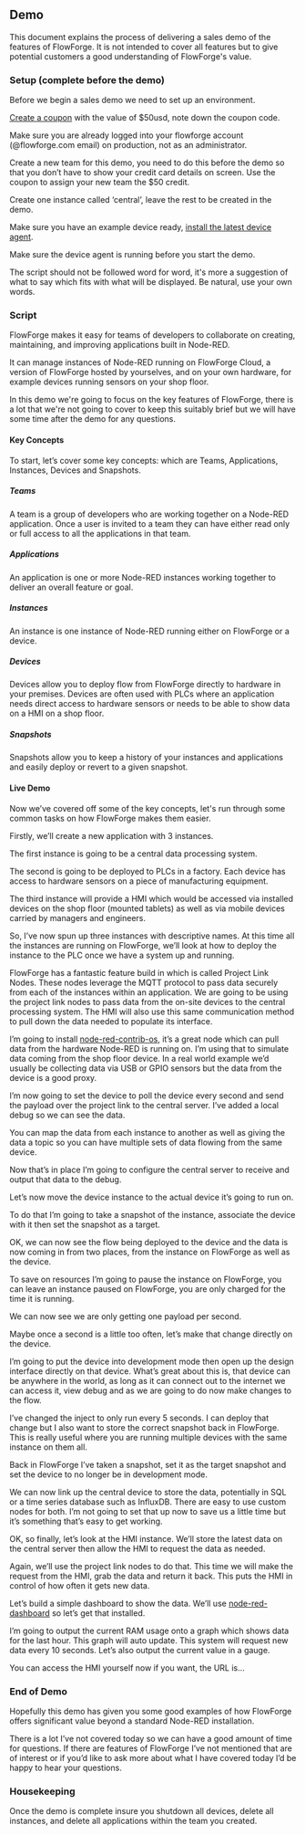 ## Demo

This document explains the process of delivering a sales demo of the features of FlowForge. It is not intended to cover all features but to give potential customers a good understanding of FlowForge's value.

### Setup (complete before the demo)

Before we begin a sales demo we need to set up an environment.

[Create a coupon](https://flowforge.com/handbook/operations/billing/#coupons) with the value of $50usd, note down the coupon code. 

Make sure you are already logged into your flowforge account (@flowforge.com email) on production, not as an administrator.

Create a new team for this demo, you need to do this before the demo so that you don’t have to show your credit card details on screen. Use the coupon to assign your new team the $50 credit.

Create one instance called ‘central’, leave the rest to be created in the demo.

Make sure you have an example device ready, [install the latest device agent](https://flowforge.com/docs/user/devices/).


Make sure the device agent is running before you start the demo.

The script should not be followed word for word, it's more a suggestion of what to say which fits with what will be displayed. Be natural, use your own words.

### Script

FlowForge makes it easy for teams of developers to collaborate on creating, maintaining, and improving applications built in Node-RED.

It can manage instances of Node-RED running on FlowForge Cloud, a version of FlowForge hosted by yourselves, and on your own hardware, for example devices running sensors on your shop floor.

In this demo we're going to focus on the key features of FlowForge, there is a lot that we're not going to cover to keep this suitably brief but we will have some time after the demo for any questions.

#### Key Concepts

To start, let’s cover some key concepts: which are Teams, Applications, Instances, Devices and Snapshots.

##### Teams

A team is a group of developers who are working together on a Node-RED application. Once a user is invited to a team they can have either read only or full access to all the applications in that team.

##### Applications

An application is one or more Node-RED instances working together to deliver an overall feature or goal.

##### Instances

An instance is one instance of Node-RED running either on FlowForge or a device.

##### Devices

Devices allow you to deploy flow from FlowForge directly to hardware in your premises. Devices are often used with PLCs where an application needs direct access to hardware sensors or needs to be able to show data on a HMI on a shop floor.

##### Snapshots

Snapshots allow you to keep a history of your instances and applications and easily deploy or revert to a given snapshot.

#### Live Demo

Now we’ve covered off some of the key concepts, let's run through some common tasks on how FlowForge makes them easier.

Firstly, we’ll create a new application with 3 instances.

The first instance is going to be a central data processing system.

The second is going to be deployed to PLCs in a factory. Each device has access to hardware sensors on a piece of manufacturing equipment.

The third instance will provide a HMI which would be accessed via installed devices on the shop floor (mounted tablets) as well as via mobile devices carried by managers and engineers.

So, I’ve now spun up three instances with descriptive names. At this time all the instances are running on FlowForge, we’ll look at how to deploy the instance to the PLC once we have a system up and running.

FlowForge has a fantastic feature build in which is called Project Link Nodes. These nodes leverage the MQTT protocol to pass data securely from each of the instances within an application. We are going to be using the project link nodes to pass data from the on-site devices to the central processing system. The HMI will also use this same communication method to pull down the data needed to populate its interface.

I’m going to install [node-red-contrib-os](https://flows.nodered.org/node/node-red-contrib-os), it’s a great node which can pull data from the hardware Node-RED is running on. I’m using that to simulate data coming from the shop floor device. In a real world example we’d usually be collecting data via USB or GPIO sensors but the data from the device is a good proxy.

I’m now going to set the device to poll the device every second and send the payload over the project link to the central server. I’ve added a local debug so we can see the data.

You can map the data from each instance to another as well as giving the data a topic so you can have multiple sets of data flowing from the same device.

Now that’s in place I’m going to configure the central server to receive and output that data to the debug. 

Let’s now move the device instance to the actual device it’s going to run on.

To do that I’m going to take a snapshot of the instance, associate the device with it then set the snapshot as a target.

OK, we can now see the flow being deployed to the device and the data is now coming in from two places, from the instance on FlowForge as well as the device. 

To save on resources I’m going to pause the instance on FlowForge, you can leave an instance paused on FlowForge, you are only charged for the time it is running.

We can now see we are only getting one payload per second.

Maybe once a second is a little too often, let’s make that change directly on the device.

I’m going to put the device into development mode then open up the design interface directly on that device. What’s great about this is, that device can be anywhere in the world, as long as it can connect out to the internet we can access it, view debug and as we are going to do now make changes to the flow.

I’ve changed the inject to only run every 5 seconds. I can deploy that change but I also want to store the correct snapshot back in FlowForge. This is really useful where you are running multiple devices with the same instance on them all.

Back in FlowForge I’ve taken a snapshot, set it as the target snapshot and set the device to no longer be in development mode.

We can now link up the central device to store the data, potentially in SQL or a time series database such as InfluxDB. There are easy to use custom nodes for both. I’m not going to set that up now to save us a little time but it’s something that’s easy to get working.

OK, so finally, let’s look at the HMI instance. We’ll store the latest data on the central server then allow the HMI to request the data as needed.

Again, we’ll use the project link nodes to do that. This time we will make the request from the HMI, grab the data and return it back. This puts the HMI in control of how often it gets new data.

Let’s build a simple dashboard to show the data. We’ll use [node-red-dashboard](https://flows.nodered.org/node/node-red-dashboard) so let’s get that installed.

I’m going to output the current RAM usage onto a graph which shows data for the last hour. This graph will auto update. This system will request new data every 10 seconds. Let’s also output the current value in a gauge.

You can access the HMI yourself now if you want, the URL is…

### End of Demo

Hopefully this demo has given you some good examples of how FlowForge offers significant value beyond a standard Node-RED installation.

There is a lot I’ve not covered today so we can have a good amount of time for questions. If there are features of FlowForge I’ve not mentioned that are of interest or if you’d like to ask more about what I have covered today I’d be happy to hear your questions.

### Housekeeping

Once the demo is complete insure you shutdown all devices, delete all instances, and delete all applications within the team you created.
